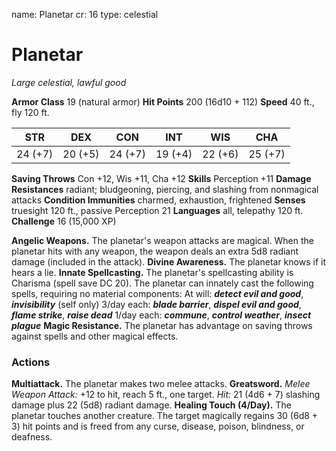 name: Planetar
cr: 16
type: celestial

# Planetar
_Large celestial, lawful good_

**Armor Class** 19 (natural armor)
**Hit Points** 200 (16d10 + 112)
**Speed** 40 ft., fly 120 ft.

| STR      | DEX     | CON      | INT     | WIS     | CHA     |
|----------|---------|----------|---------|---------|---------|
| 24 (+7)  | 20 (+5) | 24 (+7)  | 19 (+4) | 22 (+6) | 25 (+7) |

**Saving Throws** Con +12, Wis +11, Cha +12
**Skills** Perception +11
**Damage Resistances** radiant; bludgeoning, piercing, and slashing from nonmagical attacks
**Condition Immunities** charmed, exhaustion, frightened
**Senses** truesight 120 ft., passive Perception 21
**Languages** all, telepathy 120 ft.
**Challenge** 16 (15,000 XP)

**Angelic Weapons.** The planetar's weapon attacks are magical. When the planetar hits with any weapon, the weapon deals an extra 5d8 radiant damage (included in the attack).
**Divine Awareness.** The planetar knows if it hears a lie.
**Innate Spellcasting.** The planetar's spellcasting ability is Charisma (spell save DC 20). The planetar can innately cast the following spells, requiring no material components:
At will: **_detect evil and good_**, **_invisibility_** (self only)
3/day each: **_blade barrier_**, **_dispel evil and good_**, **_flame strike_**, **_raise dead_**
1/day each: **_commune_**, **_control weather_**, **_insect plague_**
**Magic Resistance.** The planetar has advantage on saving throws against spells and other magical effects.

### Actions
**Multiattack.** The planetar makes two melee attacks.
**Greatsword.** _Melee Weapon Attack:_ +12 to hit, reach 5 ft., one target. _Hit:_ 21 (4d6 + 7) slashing damage plus 22 (5d8) radiant damage.
**Healing Touch (4/Day).** The planetar touches another creature. The target magically regains 30 (6d8 + 3) hit points and is freed from any curse, disease, poison, blindness, or deafness.
